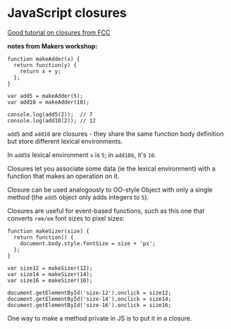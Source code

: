 # JavaScript closures

[Good tutorial on closures from FCC](https://www.freecodecamp.org/news/learn-javascript-closures-in-n-minutes/)

**notes from Makers workshop:**

```
function makeAdder(x) {
  return function(y) {
    return x + y;
  };
}

var add5 = makeAdder(5);
var add10 = makeAdder(10);

console.log(add5(2));  // 7
console.log(add10(2)); // 12
```

`add5` and `add10` are closures - they share the same function body definition but store different lexical environments.

In `add5`s lexical environment `x` is `5`; in `add10`s, it's `10`.

Closures let you associate some data (ie the lexical environment) with a function that makes an operation on it.

Closure can be used analogously to OO-style Object with only a single method (the `add5` object only adds integers to `5`).

Closures are useful for event-based functions, such as this one that converts `rem/em` font sizes to pixel sizes:

```
function makeSizer(size) {
  return function() {
    document.body.style.fontSize = size + 'px';
  };
}

var size12 = makeSizer(12);
var size14 = makeSizer(14);
var size16 = makeSizer(16);

document.getElementById('size-12').onclick = size12;
document.getElementById('size-14').onclick = size14;
document.getElementById('size-16').onclick = size16;
```

One way to make a method private in JS is to put it in a closure.